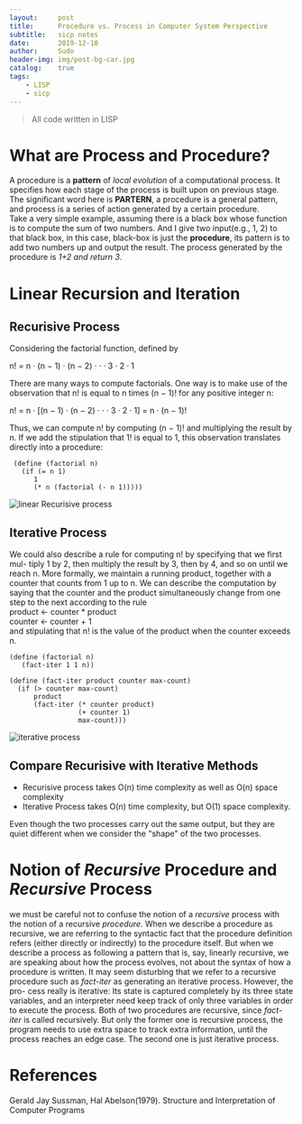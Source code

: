 ```yaml
---
layout:     post
title:      Procedure vs. Process in Computer System Perspective
subtitle:   sicp notes
date:       2019-12-10
author:     Sudo
header-img: img/post-bg-car.jpg
catalog:    true
tags:
    - LISP
    - sicp
---
```


> All code written in LISP

# What are Process and Procedure?  

A procedure is a **pattern** of *local evolution* of a computational process. It specifies how each stage of the process is built upon on previous stage. The significant word here is **PARTERN**, a procedure is a general pattern, and process is a series of action generated by a certain procedure.   
Take a very simple example, assuming there is a black box whose function is to compute the sum of two numbers. And I give two input(e.g., 1, 2) to that black box, in this case, black-box is just the **procedure**, its pattern is to add two numbers up and output the result. The process generated by the procedure is *1+2 and return 3*.


# Linear Recursion and Iteration

## Recurisive Process

Considering the factorial function, defined by  

n! = n · (n − 1) · (n − 2) · · · 3 · 2 · 1  

There are many ways to compute factorials. One way is to make use of the observation that n! is equal to n times (n − 1)! for any positive integer n:  

n! = n · [(n − 1) · (n − 2) · · · 3 · 2 · 1] = n · (n − 1)!

Thus, we can compute n! by computing (n − 1)! and multiplying the result by n. If we add the stipulation that 1! is equal to 1, this observation translates directly into a procedure:  

```LISP
 (define (factorial n)
   (if (= n 1)
      1
      (* n (factorial (- n 1)))))
```

![linear Recurisive process](https://tva1.sinaimg.cn/large/006tNbRwgy1ga7o1q6nc8j313k0p0aeg.jpg)  



## Iterative Process
We could also describe a rule for computing n! by specifying that we first mul- tiply 1 by 2, then multiply the result by 3, then by 4, and so on until we reach n. More formally, we maintain a running product, together with a counter that counts from 1 up to n. We can describe the computation by saying that the counter and the product simultaneously change from one step to the next according to the rule  
product ← counter * product  
counter ← counter + 1  
and stipulating that n! is the value of the product when the counter exceeds n.

```LISP
(define (factorial n)
   (fact-iter 1 1 n))

(define (fact-iter product counter max-count)
  (if (> counter max-count)
      product
      (fact-iter (* counter product)
                 (+ counter 1)
                 max-count)))
```

![iterative process](https://tva1.sinaimg.cn/large/006tNbRwgy1ga7o6ordlkj30yq0jg41b.jpg)  


## Compare Recurisive with Iterative Methods

- Recurisive process takes O(n) time complexity as well as O(n) space complexity
- Iterative Process takes O(n) time complexity, but O(1) space complexity.

Even though the two processes carry out the same output, but they are quiet different when we consider the "shape" of the two processes.

# Notion of *Recursive* Procedure and *Recursive* Process  

we must be careful not to confuse the notion of a *recursive* process with the notion of a recursive *procedure*. When we describe a procedure as recursive, we are referring to the syntactic fact that the procedure definition refers (either directly or indirectly) to the procedure itself. But when we describe a process as following a pattern that is, say, linearly recursive, we are speaking about how the process evolves, not about the syntax of how a procedure is written. It may seem disturbing that we refer to a recursive procedure such as *fact-iter* as generating an iterative process. However, the pro- cess really is iterative: Its state is captured completely by its three state variables, and an interpreter need keep track of only three variables in order to execute the process. Both of two procedures are recursive, since *fact-iter* is called recursively. But only the former one is recursive process, the program needs to use extra space to track extra information, until the process reaches an edge case. The second one is just iterative process.  


# References
Gerald Jay Sussman, Hal Abelson(1979). Structure and Interpretation of Computer Programs
